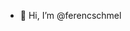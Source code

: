 - 👋 Hi, I’m @ferencschmel

<!---
ferencschmel/ferencschmel is a ✨ special ✨ repository because its `README.md` (this file) appears on your GitHub profile.
You can click the Preview link to take a look at your changes.
--->
